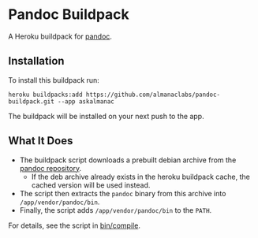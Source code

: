 # Pandoc Buildpack

A Heroku buildpack for [pandoc](http://pandoc.org).

## Installation

To install this buildpack run:
```
heroku buildpacks:add https://github.com/almanaclabs/pandoc-buildpack.git --app askalmanac
```
The buildpack will be installed on your next push to the app.

## What It Does

* The buildpack script downloads a prebuilt debian archive
from the [pandoc repository](https://github.com/jgm/pandoc/releases).
    * If the deb archive already exists in the heroku buildpack cache, the cached
    version will be used instead.
* The script then extracts the `pandoc` binary from this archive into `/app/vendor/pandoc/bin`.
* Finally, the script adds `/app/vendor/pandoc/bin` to the `PATH`.

For details, see the script in [bin/compile](https://github.com/illustrativemathematics/pandoc-buildpack/blob/master/bin/compile).
